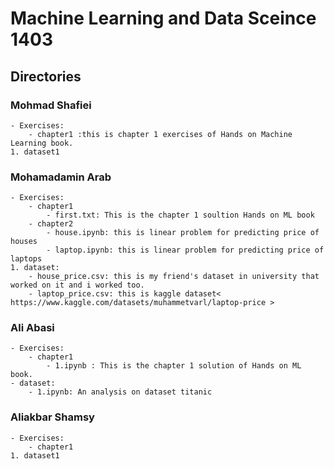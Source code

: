# Machine Learning and Data Sceince 1403

## Directories

### Mohmad Shafiei
    - Exercises:
        - chapter1 :this is chapter 1 exercises of Hands on Machine Learning book.
    1. dataset1

### Mohamadamin Arab
    - Exercises:
        - chapter1
            - first.txt: This is the chapter 1 soultion Hands on ML book
        - chapter2
            - house.ipynb: this is linear problem for predicting price of houses
            - laptop.ipynb: this is linear problem for predicting price of laptops
    1. dataset:
        - house_price.csv: this is my friend's dataset in university that worked on it and i worked too.
        - laptop_price.csv: this is kaggle dataset< https://www.kaggle.com/datasets/muhammetvarl/laptop-price >

### Ali Abasi
    - Exercises:
        - chapter1
            - 1.ipynb : This is the chapter 1 solution of Hands on ML book.
    - dataset:
        - 1.ipynb: An analysis on dataset titanic


### Aliakbar Shamsy
    - Exercises:
        - chapter1
    1. dataset1
